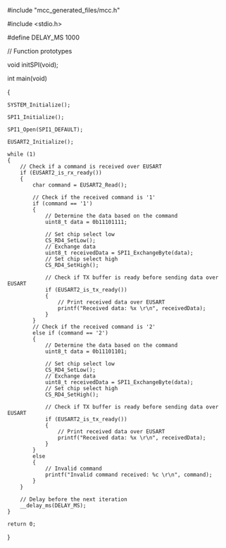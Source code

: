 #include "mcc_generated_files/mcc.h"

#include <stdio.h>

#define DELAY_MS 1000

// Function prototypes

void initSPI(void);

int main(void)

{

    SYSTEM_Initialize();
    
    SPI1_Initialize();
    
    SPI1_Open(SPI1_DEFAULT);
    
    EUSART2_Initialize();

    while (1)
    {
        // Check if a command is received over EUSART
        if (EUSART2_is_rx_ready())
        {
            char command = EUSART2_Read();

            // Check if the received command is '1'
            if (command == '1')
            {
                // Determine the data based on the command
                uint8_t data = 0b11101111;
                
                // Set chip select low
                CS_RD4_SetLow();
                // Exchange data
                uint8_t receivedData = SPI1_ExchangeByte(data);
                // Set chip select high
                CS_RD4_SetHigh();

                // Check if TX buffer is ready before sending data over EUSART
                if (EUSART2_is_tx_ready())
                {
                    // Print received data over EUSART
                    printf("Received data: %x \r\n", receivedData);
                }
            }
            // Check if the received command is '2'
            else if (command == '2')
            {
                // Determine the data based on the command
                uint8_t data = 0b11101101;
                
                // Set chip select low
                CS_RD4_SetLow();
                // Exchange data
                uint8_t receivedData = SPI1_ExchangeByte(data);
                // Set chip select high
                CS_RD4_SetHigh();

                // Check if TX buffer is ready before sending data over EUSART
                if (EUSART2_is_tx_ready())
                {
                    // Print received data over EUSART
                    printf("Received data: %x \r\n", receivedData);
                }
            }
            else
            {
                // Invalid command
                printf("Invalid command received: %c \r\n", command);
            }
        }

        // Delay before the next iteration
        __delay_ms(DELAY_MS);
    }

    return 0;
}
